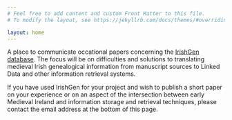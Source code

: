 ```yaml
---
# Feel free to add content and custom Front Matter to this file.
# To modify the layout, see https://jekyllrb.com/docs/themes/#overriding-theme-defaults

layout: home
---
```


A place to communicate occational papers concerning the [IrishGen
database](https://github.com/cyocum/irish-gen). The focus will be on
difficulties and solutions to translating medieval Irish genealogical
information from manuscript sources to Linked Data and other
information retrieval systems.

If you have used IrishGen for your project and wish to publish a short
paper on your experience or on an aspect of the intersection between
early Medieval Ireland and information storage and retrieval
techniques, please contact the email address at the bottom of this
page.
